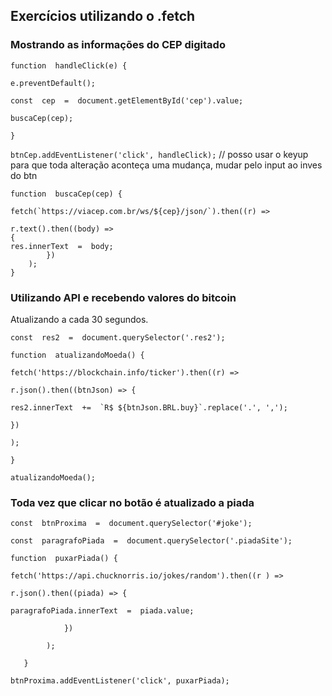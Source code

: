 ## Exercícios utilizando o .fetch 


### Mostrando as informações do CEP digitado

    function  handleClick(e) {
    
    e.preventDefault();
    
    const  cep  =  document.getElementById('cep').value;
    
    buscaCep(cep);
    
    }

`btnCep.addEventListener('click', handleClick);` // posso usar o keyup para que toda alteração aconteça uma mudança, mudar pelo input ao inves do btn

  

    function  buscaCep(cep) {
    
    fetch(`https://viacep.com.br/ws/${cep}/json/`).then((r) =>
    
    r.text().then((body) =>
    {
    res.innerText  =  body;
		    })
	    );
	}

  
### Utilizando API e recebendo valores do bitcoin
Atualizando a cada 30 segundos.

    const  res2  =  document.querySelector('.res2');
    
    function  atualizandoMoeda() {
    
    fetch('https://blockchain.info/ticker').then((r) =>
    
    r.json().then((btnJson) => {
    
    res2.innerText  +=  `R$ ${btnJson.BRL.buy}`.replace('.', ',');
    
    })
    
    );
    
    }
    
    atualizandoMoeda();

  

### Toda vez que clicar no botão é atualizado a piada

    const  btnProxima  =  document.querySelector('#joke');
    
    const  paragrafoPiada  =  document.querySelector('.piadaSite');
    
    function  puxarPiada() {
    
    fetch('https://api.chucknorris.io/jokes/random').then((r ) =>
    
    r.json().then((piada) => {
    
    paragrafoPiada.innerText  =  piada.value;
    
			    })
    
		    );
    
	   }
    
    btnProxima.addEventListener('click', puxarPiada);
